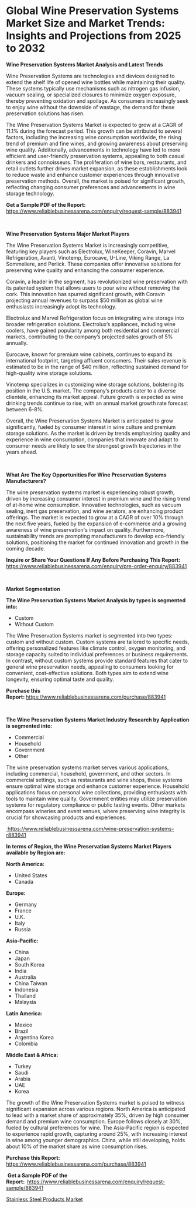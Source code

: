 <p><h1>Global Wine Preservation Systems Market Size and Market Trends: Insights and Projections from 2025 to 2032</h1></p><p><strong>Wine Preservation Systems Market Analysis and Latest Trends</strong></p>
<p><p>Wine Preservation Systems are technologies and devices designed to extend the shelf life of opened wine bottles while maintaining their quality. These systems typically use mechanisms such as nitrogen gas infusion, vacuum sealing, or specialized closures to minimize oxygen exposure, thereby preventing oxidation and spoilage. As consumers increasingly seek to enjoy wine without the downside of wastage, the demand for these preservation solutions has risen.</p><p>The Wine Preservation Systems Market is expected to grow at a CAGR of 11.1% during the forecast period. This growth can be attributed to several factors, including the increasing wine consumption worldwide, the rising trend of premium and fine wines, and growing awareness about preserving wine quality. Additionally, advancements in technology have led to more efficient and user-friendly preservation systems, appealing to both casual drinkers and connoisseurs. The proliferation of wine bars, restaurants, and retail outlets further drives market expansion, as these establishments look to reduce waste and enhance customer experiences through innovative preservation methods. Overall, the market is poised for significant growth, reflecting changing consumer preferences and advancements in wine storage technology.</p></p>
<p><strong>Get a Sample PDF of the Report:&nbsp;</strong> <a href="https://www.reliablebusinessarena.com/enquiry/request-sample/883941?utm_campaign=2189&utm_medium=2&utm_source=Github&utm_content=ia&utm_term=04042025&utm_id=wine-preservation-systems">https://www.reliablebusinessarena.com/enquiry/request-sample/883941</a></p>
<p>&nbsp;</p>
<p><strong>Wine Preservation Systems Major Market Players</strong></p>
<p><p>The Wine Preservation Systems Market is increasingly competitive, featuring key players such as Electrolux, WineKeeper, Coravin, Marvel Refrigeration, Avanti, Vinotemp, Eurocave, U-Line, Viking Range, La Sommeliere, and Perlick. These companies offer innovative solutions for preserving wine quality and enhancing the consumer experience.</p><p>Coravin, a leader in the segment, has revolutionized wine preservation with its patented system that allows users to pour wine without removing the cork. This innovation has spurred significant growth, with Coravin projecting annual revenues to surpass $50 million as global wine enthusiasts increasingly adopt its technology.</p><p>Electrolux and Marvel Refrigeration focus on integrating wine storage into broader refrigeration solutions. Electrolux’s appliances, including wine coolers, have gained popularity among both residential and commercial markets, contributing to the company’s projected sales growth of 5% annually.</p><p>Eurocave, known for premium wine cabinets, continues to expand its international footprint, targeting affluent consumers. Their sales revenue is estimated to be in the range of $40 million, reflecting sustained demand for high-quality wine storage solutions. </p><p>Vinotemp specializes in customizing wine storage solutions, bolstering its position in the U.S. market. The company’s products cater to a diverse clientele, enhancing its market appeal. Future growth is expected as wine drinking trends continue to rise, with an annual market growth rate forecast between 6-8%.</p><p>Overall, the Wine Preservation Systems Market is anticipated to grow significantly, fueled by consumer interest in wine culture and premium storage solutions. As the market is driven by trends emphasizing quality and experience in wine consumption, companies that innovate and adapt to consumer needs are likely to see the strongest growth trajectories in the years ahead.</p></p>
<p>&nbsp;</p>
<p><strong>What Are The Key Opportunities For Wine Preservation Systems Manufacturers?</strong></p>
<p><p>The wine preservation systems market is experiencing robust growth, driven by increasing consumer interest in premium wine and the rising trend of at-home wine consumption. Innovative technologies, such as vacuum sealing, inert gas preservation, and wine aerators, are enhancing product offerings. The market is expected to grow at a CAGR of over 10% through the next five years, fueled by the expansion of e-commerce and a growing awareness of wine preservation's impact on quality. Furthermore, sustainability trends are prompting manufacturers to develop eco-friendly solutions, positioning the market for continued innovation and growth in the coming decade.</p></p>
<p><strong>Inquire or Share Your Questions If Any Before Purchasing This Report:</strong> <a href="https://www.reliablebusinessarena.com/enquiry/pre-order-enquiry/883941?utm_campaign=2189&utm_medium=2&utm_source=Github&utm_content=ia&utm_term=04042025&utm_id=wine-preservation-systems">https://www.reliablebusinessarena.com/enquiry/pre-order-enquiry/883941</a></p>
<p>&nbsp;</p>
<p><strong>Market Segmentation</strong></p>
<p><strong>The Wine Preservation Systems Market Analysis by types is segmented into:</strong></p>
<p><ul><li>Custom</li><li>Without Custom</li></ul></p>
<p><p>The Wine Preservation Systems market is segmented into two types: custom and without custom. Custom systems are tailored to specific needs, offering personalized features like climate control, oxygen monitoring, and storage capacity suited to individual preferences or business requirements. In contrast, without custom systems provide standard features that cater to general wine preservation needs, appealing to consumers looking for convenient, cost-effective solutions. Both types aim to extend wine longevity, ensuring optimal taste and quality.</p></p>
<p><strong>Purchase this Report:&nbsp;</strong><a href="https://www.reliablebusinessarena.com/purchase/883941?utm_campaign=2189&utm_medium=2&utm_source=Github&utm_content=ia&utm_term=04042025&utm_id=wine-preservation-systems">https://www.reliablebusinessarena.com/purchase/883941</a></p>
<p>&nbsp;</p>
<p><strong>The Wine Preservation Systems Market Industry Research by Application is segmented into:</strong></p>
<p><ul><li>Commercial</li><li>Household</li><li>Government</li><li>Other</li></ul></p>
<p><p>The wine preservation systems market serves various applications, including commercial, household, government, and other sectors. In commercial settings, such as restaurants and wine shops, these systems ensure optimal wine storage and enhance customer experience. Household applications focus on personal wine collections, providing enthusiasts with tools to maintain wine quality. Government entities may utilize preservation systems for regulatory compliance or public tasting events. Other markets encompass wineries and event venues, where preserving wine integrity is crucial for showcasing products and experiences.</p></p>
<p><a href="https://www.reliablebusinessarena.com/wine-preservation-systems-r883941?utm_campaign=2189&utm_medium=2&utm_source=Github&utm_content=ia&utm_term=04042025&utm_id=wine-preservation-systems">&nbsp;https://www.reliablebusinessarena.com/wine-preservation-systems-r883941</a></p>
<p><strong>In terms of Region, the Wine Preservation Systems Market Players available by Region are:</strong></p>
<p>
    <p> <strong> North America: </strong>
        <ul>
            <li>United States</li>
            <li>Canada</li>
        </ul>
        </p> 
    <p> <strong> Europe: </strong>
        <ul>
            <li>Germany</li>
            <li>France</li>
            <li>U.K.</li>
            <li>Italy</li>
            <li>Russia</li>
        </ul>
        </p> 
    <p> <strong> Asia-Pacific: </strong>
        <ul>
            <li>China</li>
            <li>Japan</li>
            <li>South Korea</li>
            <li>India</li>
            <li>Australia</li>
            <li>China Taiwan</li>
            <li>Indonesia</li>
            <li>Thailand</li>
            <li>Malaysia</li>
        </ul>
        </p> 
    <p> <strong> Latin America: </strong>
        <ul>
            <li>Mexico</li>
            <li>Brazil</li>
            <li>Argentina Korea</li>
            <li>Colombia</li>
        </ul>
        </p> 
    <p> <strong> Middle East & Africa: </strong>
        <ul>
            <li>Turkey</li>
            <li>Saudi</li>
            <li>Arabia</li>
            <li>UAE</li>
            <li>Korea</li>
        </ul>
    </p>
    </p>
<p><p>The growth of the Wine Preservation Systems market is poised to witness significant expansion across various regions. North America is anticipated to lead with a market share of approximately 35%, driven by high consumer demand and premium wine consumption. Europe follows closely at 30%, fueled by cultural preferences for wine. The Asia-Pacific region is expected to experience rapid growth, capturing around 25%, with increasing interest in wine among younger demographics. China, while still developing, holds about 10% of the market share as wine consumption rises.</p></p>
<p><strong>Purchase this Report: </strong><a href="https://www.reliablebusinessarena.com/purchase/883941?utm_campaign=2189&utm_medium=2&utm_source=Github&utm_content=ia&utm_term=04042025&utm_id=wine-preservation-systems">https://www.reliablebusinessarena.com/purchase/883941</a></p>
<p>&nbsp;<strong>Get a Sample PDF of the Report:&nbsp;&nbsp;</strong><a href="https://www.reliablebusinessarena.com/enquiry/request-sample/883941?utm_campaign=2189&utm_medium=2&utm_source=Github&utm_content=ia&utm_term=04042025&utm_id=wine-preservation-systems">https://www.reliablebusinessarena.com/enquiry/request-sample/883941</a></p>
<p><strong></strong></p>
<p><p><a href="https://github.com/FlorianWolf90/Market-Research-Report-List-2/blob/main/stainless-steel-products-market.md?utm_campaign=2189&utm_medium=2&utm_source=Github&utm_content=ia&utm_term=04042025&utm_id=wine-preservation-systems">Stainless Steel Products Market</a></p></p>